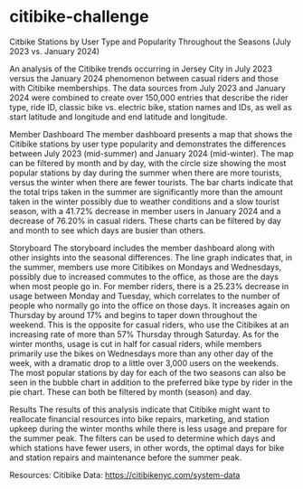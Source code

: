 # citibike-challenge

Citbike Stations by User Type and Popularity Throughout the
Seasons (July 2023 vs. January 2024)

An analysis of the Citibike trends occurring in Jersey City in July 2023 versus the
January 2024 phenomenon between casual riders and those with Citibike memberships. The data
sources from July 2023 and January 2024 were combined to create over 150,000 entries that
describe the rider type, ride ID, classic bike vs. electric bike, station names and IDs, as well as
start latitude and longitude and end latitude and longitude.

Member Dashboard
The member dashboard presents a map that shows the Citibike stations by user type
popularity and demonstrates the differences between July 2023 (mid-summer) and January 2024
(mid-winter). The map can be filtered by month and by day, with the circle size showing the
most popular stations by day during the summer when there are more tourists, versus the winter
when there are fewer tourists.
The bar charts indicate that the total trips taken in the summer are significantly more than
the amount taken in the winter possibly due to weather conditions and a slow tourist season, with
a 41.72% decrease in member users in January 2024 and a decrease of 76.20% in casual riders.
These charts can be filtered by day and month to see which days are busier than others.

Storyboard
The storyboard includes the member dashboard along with other insights into the
seasonal differences. The line graph indicates that, in the summer, members use more Citibikes
on Mondays and Wednesdays, possibly due to increased commutes to the office, as those are the
days when most people go in. For member riders, there is a 25.23% decrease in usage between
Monday and Tuesday, which correlates to the number of people who normally go into the office
on those days. It increases again on Thursday by around 17% and begins to taper down
throughout the weekend. This is the opposite for casual riders, who use the Citibikes at an
increasing rate of more than 57% Thursday through Saturday. As for the winter months, usage is
cut in half for casual riders, while members primarily use the bikes on Wednesdays more than
any other day of the week, with a dramatic drop to a little over 3,000 users on the weekends.
The most popular stations by day for each of the two seasons can also be seen in the
bubble chart in addition to the preferred bike type by rider in the pie chart. These can both be
filtered by month (season) and day.

Results
The results of this analysis indicate that Citibike might want to reallocate financial
resources into bike repairs, marketing, and station upkeep during the winter months while there
is less usage and prepare for the summer peak. The filters can be used to determine which days
and which stations have fewer users, in other words, the optimal days for bike and station repairs
and maintenance before the summer peak.

Resources: 
Citibike Data: https://citibikenyc.com/system-data
